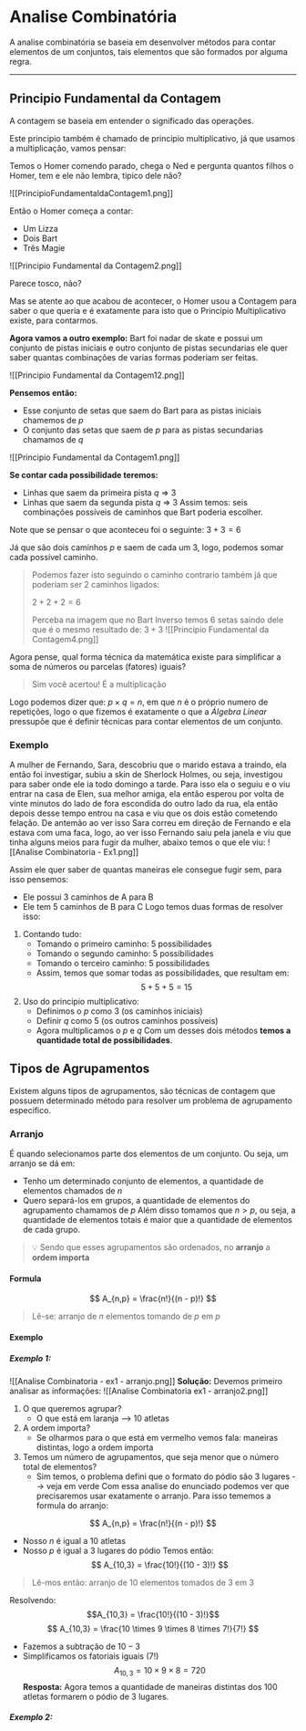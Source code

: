 # Analise Combinatória

A analise combinatória se baseia em desenvolver métodos para contar elementos de um conjuntos, tais elementos que são formados por alguma regra.

---

## Principio Fundamental da Contagem
A contagem se baseia em entender o significado das operações.

Este principio também é chamado de principio multiplicativo, já que usamos a multiplicação, vamos pensar:

Temos o Homer comendo parado, chega o Ned e pergunta quantos filhos o Homer, tem e ele não lembra, tipico dele não?

![[PrincipioFundamentaldaContagem1.png]]

Então o Homer começa a contar:
- Um Lizza
- Dois Bart
- Três Magie

![[Principio Fundamental da Contagem2.png]]

Parece tosco, não?

Mas se atente ao que acabou de acontecer, o Homer usou a Contagem para saber o que queria e é exatamente para isto que o Principio Multiplicativo existe, para contarmos.

**Agora vamos a outro exemplo:**
Bart foi nadar de skate e possui um conjunto de pistas iniciais e outro conjunto de pistas secundarias ele quer saber quantas combinações de varias formas poderiam ser feitas.

![[Principio Fundamental da Contagem12.png]]

**Pensemos então:**
- Esse conjunto de setas que saem do Bart para as pistas iniciais chamemos de $p$ 
- O conjunto das setas que saem de $p$ para as pistas secundarias chamamos de $q$

![[Principio Fundamental da Contagem1.png]]

**Se contar cada possibilidade teremos:**
- Linhas que saem da primeira pista $q$ => 3
- Linhas que saem da segunda pista $q$ => 3
Assim temos: seis combinações possíveis de caminhos que Bart poderia escolher.

Note que se pensar o que aconteceu foi o seguinte: $3 + 3 = 6$

Já que são dois caminhos $p$ e saem de cada um 3, logo, podemos somar cada possível caminho.

> Podemos fazer isto seguindo o caminho contrario também já que poderiam ser 2 caminhos ligados:
> 
> $2 + 2 + 2 = 6$
> 
>Perceba na imagem que no Bart Inverso temos 6 setas saindo dele que é o mesmo resultado de: $3 + 3$ 
>![[Principio Fundamental da Contagem4.png]]

Agora pense, qual forma técnica da matemática existe para simplificar a soma de números ou parcelas (fatores) iguais?

>Sim você acertou! É a multiplicação

Logo podemos dizer que: $p \times q = n$, em que $n$ é o próprio numero de repetições, logo o que fizemos é exatamente o que a *Álgebra Linear* pressupõe que é definir técnicas para contar elementos de um conjunto.

### Exemplo
A mulher de Fernando, Sara, descobriu que o marido estava a traindo, ela então foi investigar, subiu a skin de Sherlock Holmes, ou seja, investigou para saber onde ele ia todo domingo a tarde. 
Para isso ela o seguiu e o viu entrar na casa de Elen, sua melhor amiga, ela então esperou por volta de vinte minutos do lado de fora escondida do outro lado da rua, ela então depois desse tempo entrou na casa e viu que os dois estão cometendo felação. 
De antemão ao ver isso Sara correu em direção de Fernando e ela estava com uma faca, logo, ao ver isso Fernando saiu pela janela e viu que tinha alguns meios para fugir da mulher, abaixo temos o que ele viu:
![[Analise Combinatoria - Ex1.png]]

Assim ele quer saber de quantas maneiras ele consegue fugir sem, para isso pensemos:
- Ele possui 3 caminhos de A para B
- Ele tem 5 caminhos de B para C
Logo temos duas formas de resolver isso:
1. Contando tudo:
	- Tomando o primeiro caminho: 5 possibilidades
	- Tomando o segundo caminho: 5 possibilidades
	- Tomando o terceiro caminho: 5 possibilidades
	- Assim, temos que somar todas as possibilidades, que resultam em: $$5 + 5 + 5 = 15$$
2. Uso do principio multiplicativo: 
	- Definimos o $p$ como 3 (os caminhos iniciais) 
	- Definir $q$ como 5 (os outros caminhos possíveis)
	- Agora multiplicamos o $p$ e $q$
Com um desses dois métodos **temos a quantidade total de possibilidades**. 

## Tipos de Agrupamentos
Existem alguns tipos de agrupamentos, são técnicas de contagem que possuem determinado método para resolver um problema de agrupamento especifico.

### Arranjo
É quando selecionamos parte dos elementos de um conjunto.
Ou seja, um arranjo se dá em:
- Tenho um determinado conjunto de elementos, a quantidade de elementos chamados de $n$
- Quero separá-los em grupos, a quantidade de elementos do agrupamento chamamos de $p$ 
Além disso tomamos que $n>p$, ou seja, a quantidade de elementos totais é maior que a quantidade de elementos de cada grupo.

> 💡 Sendo que esses agrupamentos são ordenados, no **arranjo** a **ordem importa**

#### Formula

$$
A_{n,p} = \frac{n!}{(n - p)!}
$$
> Lê-se: arranjo de $n$ elementos tomando de $p$ em $p$

#### Exemplo
##### Exemplo 1:
![[Analise Combinatoria  - ex1 - arranjo.png]]
**Solução:**
Devemos primeiro analisar as informações:
![[Analise Combinatoria ex1 - arranjo2.png]]
1. O que queremos agrupar?
	- O que está em laranja --> 10 atletas
2. A ordem importa?
	- Se olharmos para o que está em vermelho vemos fala: maneiras distintas, logo a ordem importa
3. Temos um número de agrupamentos, que seja menor que o número total de elementos?
	- Sim temos, o problema defini que o formato do pódio são 3 lugares --> veja em verde
Com essa analise do enunciado podemos ver que precisaremos usar exatamente o arranjo.
Para isso tememos a formula do arranjo:

$$
A_{n,p} = \frac{n!}{(n - p)!}
$$
- Nosso $n$ é igual a 10 atletas
- Nosso $p$ é igual a 3 lugares do pódio
Temos então:
$$
A_{10,3} = \frac{10!}{(10 - 3)!}
$$

> Lê-mos então: arranjo de 10 elementos tomados de 3 em 3

Resolvendo:
$$A_{10,3} = \frac{10!}{(10 - 3)!}$$
$$ A_{10,3} = \frac{10 \times 9 \times 8 \times 7!}{7!} $$
- Fazemos a subtração de $10 - 3$
- Simplificamos os fatoriais iguais ($7!$)
$$ A_{10,3} = 10 \times 9 \times 8 = 720$$
**Resposta:** Agora temos a quantidade de maneiras distintas dos 100 atletas formarem o pódio de 3 lugares.

##### Exemplo 2:
